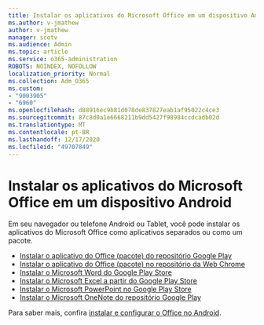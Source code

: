 ```yaml
---
title: Instalar os aplicativos do Microsoft Office em um dispositivo Android
ms.author: v-jmathew
author: v-jmathew
manager: scotv
ms.audience: Admin
ms.topic: article
ms.service: o365-administration
ROBOTS: NOINDEX, NOFOLLOW
localization_priority: Normal
ms.collection: Adm_O365
ms.custom:
- "9003905"
- "6960"
ms.openlocfilehash: d88916ec9b81d078de837827eab1af95022c4ce3
ms.sourcegitcommit: 87c8d0a1e6668211b9dd5427f98984ccdcadb02d
ms.translationtype: MT
ms.contentlocale: pt-BR
ms.lasthandoff: 12/17/2020
ms.locfileid: "49707849"
---
```

# <a name="install-microsoft-office-apps-on-an-android-device"></a>Instalar os aplicativos do Microsoft Office em um dispositivo Android

Em seu navegador ou telefone Android ou Tablet, você pode instalar os aplicativos do Microsoft Office como aplicativos separados ou como um pacote.

- [Instalar o aplicativo do Office (pacote) do repositório Google Play](https://go.microsoft.com/fwlink/?linkid=2137009)
- [Instalar o aplicativo do Office (pacote) no repositório da Web Chrome](https://go.microsoft.com/fwlink/?linkid=2137212)
- [Instalar o Microsoft Word do Google Play Store](https://go.microsoft.com/fwlink/?linkid=2136994)
- [Instalar o Microsoft Excel a partir do Google Play Store](https://go.microsoft.com/fwlink/?linkid=2137120)
- [Instalar o Microsoft PowerPoint no Google Play Store](https://go.microsoft.com/fwlink/?linkid=2137121)
- [Instalar o Microsoft OneNote do repositório Google Play](https://go.microsoft.com/fwlink/?linkid=2137211)

Para saber mais, confira [instalar e configurar o Office no Android](https://go.microsoft.com/fwlink/?linkid=2135287).
